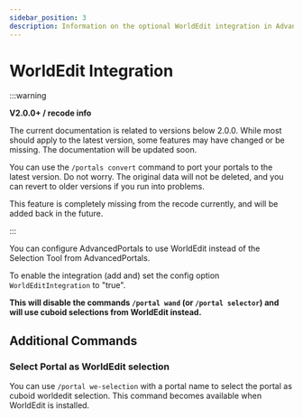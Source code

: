 ```yaml
---
sidebar_position: 3
description: Information on the optional WorldEdit integration in Advanced Portals, including usage and configuration
---
```


# WorldEdit Integration

:::warning

**V2.0.0+ / recode info**

The current documentation is related to versions below 2.0.0. While most should apply to the latest version, some features may have changed or be missing.
The documentation will be updated soon.

You can use the `/portals convert` command to port your portals to the latest version. Do not worry. The original data will not be deleted, and you can revert to older versions if you run into problems.

This feature is completely missing from the recode currently, and will be added back in the future.

:::

You can configure AdvancedPortals to use WorldEdit instead of the Selection Tool from AdvancedPortals.

To enable the integration (add and) set the config option `WorldEditIntegration` to "true".

**This will disable the commands `/portal wand` (or `/portal selector`) and will use cuboid selections from WorldEdit instead.**

## Additional Commands

### Select Portal as WorldEdit selection

You can use `/portal we-selection` with a portal name to select the portal as cuboid worldedit selection.
This command becomes available when WorldEdit is installed.
